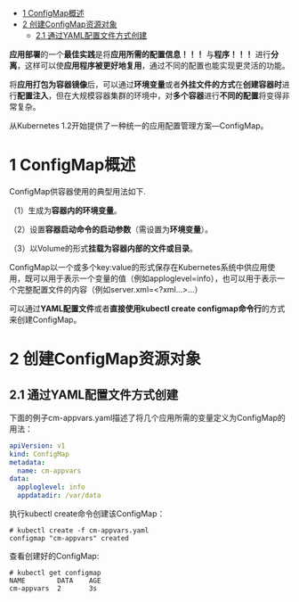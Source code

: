 
<!-- @import "[TOC]" {cmd="toc" depthFrom=1 depthTo=6 orderedList=false} -->

<!-- code_chunk_output -->

- [1 ConfigMap概述](#1-configmap概述)
- [2 创建ConfigMap资源对象](#2-创建configmap资源对象)
  - [2.1 通过YAML配置文件方式创建](#21-通过yaml配置文件方式创建)

<!-- /code_chunk_output -->

**应用部署**的一个**最佳实践**是将**应用所需的配置信息！！！** 与**程序！！！** 进行**分离**，这样可以使**应用程序被更好地复用**，通过不同的配置也能实现更灵活的功能。

将**应用打包为容器镜像**后，可以通过**环境变量**或者**外挂文件的方式**在**创建容器时**进行**配置注入**，但在大规模容器集群的环境中，对**多个容器**进行**不同的配置**将变得非常复杂。

从Kubernetes 1.2开始提供了一种统一的应用配置管理方案—ConfigMap。

# 1 ConfigMap概述

ConfigMap供容器使用的典型用法如下.

（1）生成为**容器内的环境变量**。

（2）设置**容器启动命令的启动参数**（需设置为**环境变量**）。

（3）以Volume的形式**挂载为容器内部的文件或目录**。

ConfigMap以一个或多个key:value的形式保存在Kubernetes系统中供应用使用，既可以用于表示一个变量的值（例如apploglevel=info），也可以用于表示一个完整配置文件的内容（例如server.xml=\<?xml...>...）

可以通过**YAML配置文件**或者**直接使用kubectl create configmap命令行**的方式来创建ConfigMap。

# 2 创建ConfigMap资源对象

## 2.1 通过YAML配置文件方式创建

下面的例子cm\-appvars.yaml描述了将几个应用所需的变量定义为ConfigMap的用法：

```yaml
apiVersion: v1
kind: ConfigMap
metadata:
  name: cm-appvars
data:
  apploglevel: info
  appdatadir: /var/data
```

执行kubectl create命令创建该ConfigMap：

```
# kubectl create -f cm-appvars.yaml
configmap "cm-appvars" created
```

查看创建好的ConfigMap:

```
# kubectl get configmap
NAME        DATA    AGE
cm-appvars  2       3s

```


